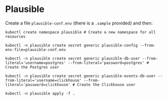 # Plausible

Create a file `plausible-conf.env` (there is a `.sample` provided) and then:

```
kubectl create namespace plausible # Create a new namespace for all resources

kubectl -n plausible create secret generic plausible-config --from-env-file=plausible-conf.env

kubectl -n plausible create secret generic plausible-db-user --from-literal='username=postgres' --from-literal='password=postgres' # Create the Postgres user

kubectl -n plausible create secret generic plausible-events-db-user --from-literal='username=clickhouse' --from-literal='password=clickhouse' # Create the Clickhouse user

kubectl -n plausible apply -f .
```
